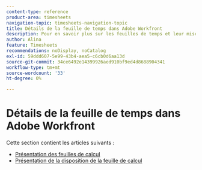 ```yaml
---
content-type: reference
product-area: timesheets
navigation-topic: timesheets-navigation-topic
title: Détails de la feuille de temps dans Adobe Workfront
description: Pour en savoir plus sur les feuilles de temps et leur mise en page, consultez les articles suivants.
author: Alina
feature: Timesheets
recommendations: noDisplay, noCatalog
exl-id: 59ddd607-5e99-43b4-aea5-c6cb0d6aa13d
source-git-commit: 34ce6492e14399926aed910bf9ed4d8688904341
workflow-type: tm+mt
source-wordcount: '33'
ht-degree: 0%

---
```


# Détails de la feuille de temps dans Adobe Workfront

Cette section contient les articles suivants :

* [Présentation des feuilles de calcul](../../timesheets/timesheets/timesheets-overview.md)
* [Présentation de la disposition de la feuille de calcul](../../timesheets/timesheets/timesheet-layout.md)
